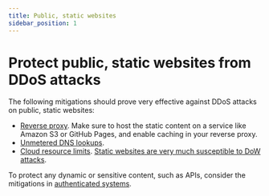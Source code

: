 ```yaml
---
title: Public, static websites
sidebar_position: 1
---
```


# Protect public, static websites from DDoS attacks

The following mitigations should prove very effective against DDoS attacks on public, static websites:

- [Reverse proxy](../mitigations/reverse-proxies.md). Make sure to host the static content on a service like Amazon S3 or GitHub Pages, and enable caching in your reverse proxy.
- [Unmetered DNS lookups](../mitigations/unmetered-dns.md).
- [Cloud resource limits](../mitigations/resource-limits.md). [Static websites are very much susceptible to DoW attacks](https://news.ycombinator.com/item?id=39520776).

To protect any dynamic or sensitive content, such as APIs, consider the mitigations in [authenticated systems](../systems/authenticated.md).
